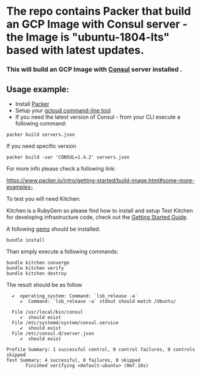# The repo contains Packer that build an GCP Image with Consul server - the Image is "ubuntu-1804-lts" based with latest updates.
### This will build an GCP Image with [Consul](https://www.consul.io/) server installed . 

## Usage example:

- Install [Packer](https://www.packer.io/)
- Setup your [gcloud command-line tool](https://cloud.google.com/sdk/)
- If you need the latest version of Consul - from your CLI execute a following command:

```
packer build servers.json
``` 
If you need specific version 
```
packer build -var 'CONSUL=1.4.2' servers.json
``` 

For more info please check a following link:

https://www.packer.io/intro/getting-started/build-image.html#some-more-examples-

To test you will need Kitchen:

Kitchen is a RubyGem so please find how to install and setup Test Kitchen for developing infrastructure code, check out the [Getting Started Guide](http://kitchen.ci/docs/getting-started/).

A following [gems](https://guides.rubygems.org/what-is-a-gem/) should be installed:

```
bundle install
```
Than simply execute a following commands:

```
bundle kitchen converge
bundle kitchen verify
bundle kitchen destroy
```
The result should be as follow
``` 
  ✔  operating_system: Command: `lsb_release -a`
     ✔  Command: `lsb_release -a` stdout should match /Ubuntu/

  File /usr/local/bin/consul
     ✔  should exist
  File /etc/systemd/system/consul.service
     ✔  should exist
  File /etc/consul.d/server.json
     ✔  should exist

Profile Summary: 1 successful control, 0 control failures, 0 controls skipped
Test Summary: 4 successful, 0 failures, 0 skipped
       Finished verifying <default-ubuntu> (0m7.18s)
```
